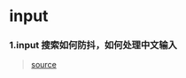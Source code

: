 # input

### 1.input 搜索如何防抖，如何处理中文输入

> [source](https://github.com/Advanced-Frontend/Daily-Interview-Question/issues/129)
